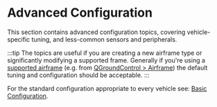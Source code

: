 # Advanced Configuration

This section contains advanced configuration topics, covering vehicle-specific tuning, and less-common sensors and peripherals.
 
:::tip
The topics are useful if you are creating a new airframe type or significantly modifying a supported frame.
Generally if you're using a [supported airframe](../airframes/airframe_reference.md#copter) (e.g. from [QGroundControl > Airframe](../config/airframe.md)) the default tuning and configuration should be acceptable. 
:::

For the standard configuration appropriate to every vehicle see: [Basic Configuration](../config/README.md).
